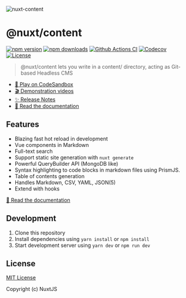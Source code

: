 ![nuxt-content](https://user-images.githubusercontent.com/904724/80923202-7a93e880-8d82-11ea-8ae1-044ebdc80aac.png)

# @nuxt/content

[![npm version][npm-version-src]][npm-version-href]
[![npm downloads][npm-downloads-src]][npm-downloads-href]
[![Github Actions CI][github-actions-ci-src]][github-actions-ci-href]
[![Codecov][codecov-src]][codecov-href]
[![License][license-src]][license-href]

> @nuxt/content lets you write in a content/ directory, acting as Git-based Headless CMS

- [🎲 Play on CodeSandbox](https://codesandbox.io/s/nuxtcontent-demo-l164h?)
- [🎬 Demonstration videos](https://content.nuxtjs.org/#videos)
- [✨ Release Notes](./CHANGELOG.md)
- [📖 Read the documentation](https://content.nuxtjs.org)

## Features

- Blazing fast hot reload in development
- Vue components in Markdown
- Full-text search
- Support static site generation with `nuxt generate`
- Powerful QueryBuilder API (MongoDB like)
- Syntax highlighting to code blocks in markdown files using PrismJS.
- Table of contents generation
- Handles Markdown, CSV, YAML, JSON(5)
- Extend with hooks

[📖 Read the documentation](https://content.nuxtjs.org)

## Development

1. Clone this repository
2. Install dependencies using `yarn install` or `npm install`
3. Start development server using `yarn dev` or `npm run dev`

## License

[MIT License](./LICENSE)

Copyright (c) NuxtJS

<!-- Badges -->
[npm-version-src]: https://img.shields.io/npm/v/@nuxt/content/latest.svg
[npm-version-href]: https://npmjs.com/package/@nuxt/content

[npm-downloads-src]: https://img.shields.io/npm/dt/@nuxt/content.svg
[npm-downloads-href]: https://npmjs.com/package/@nuxt/content

[github-actions-ci-src]: https://github.com/nuxt/content/workflows/ci/badge.svg
[github-actions-ci-href]: https://github.com/nuxt/content/actions?query=workflow%3Aci

[codecov-src]: https://img.shields.io/codecov/c/github/nuxt/content.svg
[codecov-href]: https://codecov.io/gh/nuxt/content

[license-src]: https://img.shields.io/npm/l/@nuxt/content.svg
[license-href]: https://npmjs.com/package/@nuxt/content
